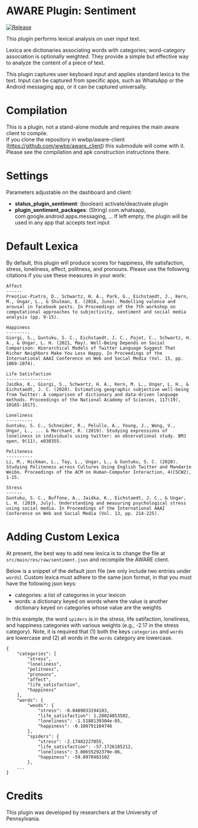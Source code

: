 AWARE Plugin: Sentiment
=======================

[![Release](https://jitpack.io/v/denzilferreira/com.aware.plugin.sentiment.svg)](https://github.com/wwbp/com.aware.plugin.sentiment)

This plugin performs lexical analysis on user input text.

Lexica are dictionaries associating words with categories; word-category association is optionally weighted. They provide a simple but effective way to analyze the content of a piece of text.

This plugin captures user keyboard input and applies standard lexica to the text. Input can be captured from specific apps, such as WhatsApp or the Android messaging app, or it can be captured universally.

# Compilation

This is a plugin, not a stand-alone module and requires the main aware client to compile.  
If you clone the repository in wwbp/aware-client (https://github.com/wwbp/aware_client) this submodule will come with it.
Please see the compilation and apk construction instructions there.

# Settings

Parameters adjustable on the dashboard and client:
- **status_plugin_sentiment**: (boolean) activate/deactivate plugin
- **plugin_sentiment_packages**: (String) com.whatsapp, com.google.android.apps.messaging, ... If left empty, the plugin will be used in any app that accepts text input

# Default Lexica

By default, this plugin will produce scores for happiness, life satisfaction, stress, loneliness, affect, politness, and pronouns. Please use the following citations if you use these measures in your work:

```
Affect
------
Preoţiuc-Pietro, D., Schwartz, H. A., Park, G., Eichstaedt, J., Kern, M., Ungar, L., & Shulman, E. (2016, June). Modelling valence and arousal in facebook posts. In Proceedings of the 7th workshop on computational approaches to subjectivity, sentiment and social media analysis (pp. 9-15).

Happiness
---------
Giorgi, S., Guntuku, S. C., Eichstaedt, J. C., Pajot, C., Schwartz, H. A., & Ungar, L. H. (2021, May). Well-Being Depends on Social Comparison: Hierarchical Models of Twitter Language Suggest That Richer Neighbors Make You Less Happy. In Proceedings of the International AAAI Conference on Web and Social Media (Vol. 15, pp. 1069-1074).

Life Satisfaction
-----------------
Jaidka, K., Giorgi, S., Schwartz, H. A., Kern, M. L., Ungar, L. H., & Eichstaedt, J. C. (2020). Estimating geographic subjective well-being from Twitter: A comparison of dictionary and data-driven language methods. Proceedings of the National Academy of Sciences, 117(19), 10165-10171.

Loneliness
----------
Guntuku, S. C., Schneider, R., Pelullo, A., Young, J., Wong, V., Ungar, L., ... & Merchant, R. (2019). Studying expressions of loneliness in individuals using twitter: an observational study. BMJ open, 9(11), e030355.

Politeness
----------
Li, M., Hickman, L., Tay, L., Ungar, L., & Guntuku, S. C. (2020). Studying Politeness across Cultures Using English Twitter and Mandarin Weibo. Proceedings of the ACM on Human-Computer Interaction, 4(CSCW2), 1-15.

Stress
------
Guntuku, S. C., Buffone, A., Jaidka, K., Eichstaedt, J. C., & Ungar, L. H. (2019, July). Understanding and measuring psychological stress using social media. In Proceedings of the International AAAI Conference on Web and Social Media (Vol. 13, pp. 214-225).
```

# Adding Custom Lexica

At present, the best way to add new lexica is to change the file at `src/main/res/raw/sentiment.json` and recompile the AWARE client. 


Below is a snippet of the default json file (we only include two entries under `words`). Custom lexica must adhere to the same json format, in that you must have the following json keys:

* categories: a list of categories in your lexicon
* words: a dictionary keyed on words where the value is another dictionary keyed on categories whose value are the weights

In this example, the word `spiders` is in the stress, life satifaction, loneliness, and happiness categories with various weights (e.g., -2.17 in the stress category). Note, it is required that (1) both the keys `categories` and `words` are lowercase and (2) all words in the `words` category are lowercase. 

```
{
    "categories": [
        "stress", 
        "loneliness", 
        "politness", 
        "pronouns", 
        "affect", 
        "life_satisfaction", 
        "happiness"
    ],
    "words": {
        "woods": {
            "stress": -0.0409033194103, 
            "life_satisfaction": 1.28024853502, 
            "loneliness": -1.5188139304e-05, 
            "happiness": -0.108791104746
        }, 
        "spiders": {
            "stress": -2.17482227055, 
            "life_satisfaction": -57.1726185212, 
            "loneliness": 3.80655292379e-06, 
            "happiness": -59.8970483102
        }, 
    ...
}
```

# Credits

This plugin was developed by researchers at the University of Pennsylvania.

